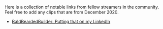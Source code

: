 Here is a collection of notable links from fellow streamers in the community. Feel free to add any clips that are from December 2020.

- [BaldBeardedBuilder: Putting that on my LinkedIn](https://www.twitch.tv/baldbeardedbuilder/clip/BoldRacyTubersTakeNRG)
